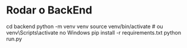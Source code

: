 # Rodar o BackEnd

cd backend
python -m venv venv
source venv/bin/activate  # ou venv\Scripts\activate no Windows
pip install -r requirements.txt
python run.py


